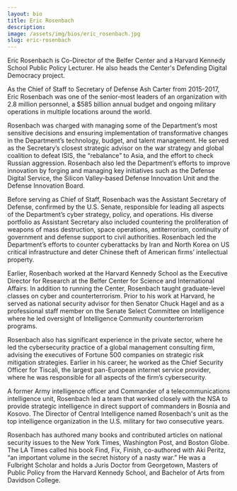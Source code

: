 ```yaml
---
layout: bio
title: Eric Rosenbach
description:
image: /assets/img/bios/eric_rosenbach.jpg
slug: eric-rosenbach
---
```

Eric Rosenbach is Co-Director of the Belfer Center and a Harvard Kennedy School Public Policy Lecturer. He also heads the Center's Defending Digital Democracy project.

As the Chief of Staff to Secretary of Defense Ash Carter from 2015-2017, Eric Rosenbach was one of the senior-most leaders of an organization with 2.8 million personnel, a $585 billion annual budget and ongoing military operations in multiple locations around the world.   

Rosenbach was charged with managing some of the Department’s most sensitive decisions and ensuring implementation of transformative changes in the Department’s technology, budget, and talent management.  He served as the Secretary’s closest strategic advisor on the war strategy and global coalition to defeat ISIS, the “rebalance” to Asia, and the effort to check Russian aggression. Rosenbach also led the Department’s efforts to improve innovation by forging and managing key initiatives such as the Defense Digital Service, the Silicon Valley-based Defense Innovation Unit and the Defense Innovation Board.

Before serving as Chief of Staff, Rosenbach was the Assistant Secretary of Defense, confirmed by the U.S. Senate, responsible for leading all aspects of the Department’s cyber strategy, policy, and operations. His diverse portfolio as Assistant Secretary also included countering the proliferation of weapons of mass destruction, space operations, antiterrorism, continuity of government and defense support to civil authorities. Rosenbach led the Department’s efforts to counter cyberattacks by Iran and North Korea on US critical infrastructure and deter Chinese theft of American firms’ intellectual property.

Earlier, Rosenbach worked at the Harvard Kennedy School as the Executive Director for Research at the Belfer Center for Science and International Affairs. In addition to running the Center, Rosenbach taught graduate-level classes on cyber and counterterrorism. Prior to his work at Harvard, he served as national security advisor for then Senator Chuck Hagel and as a professional staff member on the Senate Select Committee on Intelligence where he led oversight of Intelligence Community counterterrorism programs.

Rosenbach also has significant experience in the private sector, where he led the cybersecurity practice of a global management consulting firm, advising the executives of Fortune 500 companies on strategic risk mitigation strategies. Earlier in his career, he worked as the Chief Security Officer for Tiscali, the largest pan-European internet service provider, where he was responsible for all aspects of the firm’s cybersecurity.

A former Army intelligence officer and Commander of a telecommunications intelligence unit, Rosenbach led a team that worked closely with the NSA to provide strategic intelligence in direct support of commanders in Bosnia and Kosovo. The Director of Central Intelligence named Rosenbach's unit as the top intelligence organization in the U.S. military for two consecutive years.

Rosenbach has authored many books and contributed articles on national security issues to the New York Times, Washington Post, and Boston Globe.   The LA Times called his book Find, Fix, Finish, co-authored with Aki Peritz, “an important volume in the secret history of a nasty war.”  He was a Fulbright Scholar and holds a Juris Doctor from Georgetown, Masters of Public Policy from the Harvard Kennedy School, and Bachelor of Arts from Davidson College.
